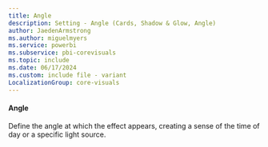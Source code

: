 ```yaml
---
title: Angle
description: Setting - Angle (Cards, Shadow & Glow, Angle)
author: JaedenArmstrong
ms.author: miguelmyers
ms.service: powerbi
ms.subservice: pbi-corevisuals
ms.topic: include
ms.date: 06/17/2024
ms.custom: include file - variant
LocalizationGroup: core-visuals
---
```

#### Angle

Define the angle at which the effect appears, creating a sense of the time of day or a specific light source.
